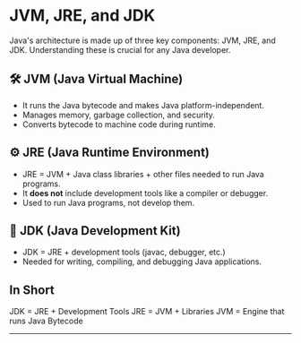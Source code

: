 # JVM, JRE, and JDK

Java's architecture is made up of three key components: JVM, JRE, and JDK. Understanding these is crucial for any Java developer.

## 🛠 JVM (Java Virtual Machine)

- It runs the Java bytecode and makes Java platform-independent.
- Manages memory, garbage collection, and security.
- Converts bytecode to machine code during runtime.

## ⚙️ JRE (Java Runtime Environment)

- JRE = JVM + Java class libraries + other files needed to run Java programs.
- It **does not** include development tools like a compiler or debugger.
- Used to run Java programs, not develop them.

## 🧰 JDK (Java Development Kit)

- JDK = JRE + development tools (javac, debugger, etc.)
- Needed for writing, compiling, and debugging Java applications.

## In Short

JDK = JRE + Development Tools
JRE = JVM + Libraries
JVM = Engine that runs Java Bytecode

<hr>
